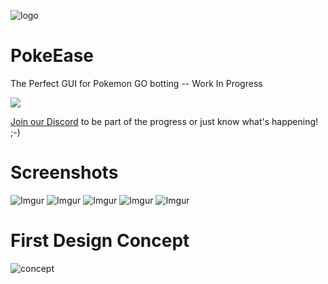 ![logo](http://i.imgur.com/rKuTwCM.jpg)

# PokeEase
The Perfect GUI for Pokemon GO botting -- Work In Progress

<a href="https://discord.gg/Q9T2USY">
  <img src="https://discordapp.com/api/guilds/213010121356214272/widget.png?style=banner2"/>
</a>

<a href="https://discord.gg/Q9T2USY">Join our Discord</a> to be part of the progress or just know what's happening! ;-)

# Screenshots
![Imgur](http://i.imgur.com/IzobeE8.png)
![Imgur](http://i.imgur.com/wHAHtbn.png)
![Imgur](http://i.imgur.com/QPFbXTb.png)
![Imgur](http://i.imgur.com/60Nx1fV.png)
![Imgur](http://i.imgur.com/q178EsY.png)

# First Design Concept
![concept](http://i.imgur.com/In5TdQZ.jpg)
